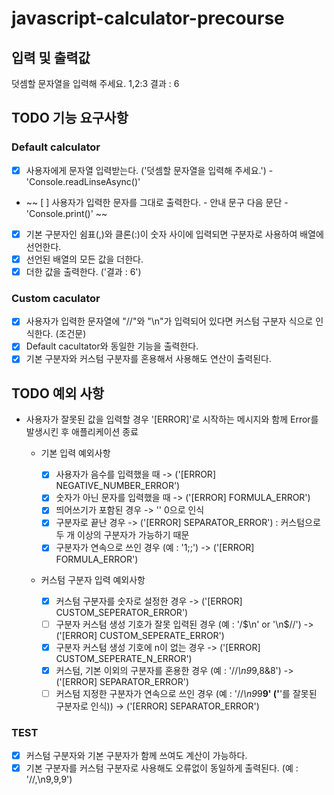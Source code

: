 # javascript-calculator-precourse

## 입력 및 출력값

덧셈할 문자열을 입력해 주세요.
1,2:3
결과 : 6

## TODO 기능 요구사항

### Default calculator

- [x] 사용자에게 문자열 입력받는다. ('덧셈할 문자열을 입력해 주세요.') - 'Console.readLinseAsync()'
- ~~ [ ] 사용자가 입력한 문자를 그대로 출력한다. - 안내 문구 다음 문단 - 'Console.print()' ~~
- [x] 기본 구분자인 쉼표(,)와 클론(:)이 숫자 사이에 입력되면 구분자로 사용하여 배열에 선언한다.
- [x] 선언된 배열의 모든 값을 더한다.
- [x] 더한 값을 출력한다. ('결과 : 6')

### Custom caculator

- [x] 사용자가 입력한 문자열에 "//"와 "\n"가 입력되어 있다면 커스텀 구분자 식으로 인식한다. (조건문)
- [x] Default cacultator와 동일한 기능을 출력한다.
- [x] 기본 구분자와 커스텀 구분자를 혼용해서 사용해도 연산이 출력된다.

## TODO 예외 사항

- 사용자가 잘못된 값을 입력할 경우 '[ERROR]'로 시작하는 메시지와 함께 Error를 발생시킨 후 애플리케이션 종료

  - 기본 입력 예외사항

    - [x] 사용자가 음수를 입력했을 때 -> ('[ERROR] NEGATIVE_NUMBER_ERROR')
    - [x] 숫자가 아닌 문자를 입력했을 때 -> ('[ERROR] FORMULA_ERROR')
    - [x] 띄어쓰기가 포함된 경우 -> '' 0으로 인식
    - [x] 구분자로 끝난 경우 -> ('[ERROR] SEPARATOR_ERROR') : 커스텀으로 두 개 이상의 구분자가 가능하기 때문
    - [x] 구분자가 연속으로 쓰인 경우 (예 : '1;;') -> ('[ERROR] FORMULA_ERROR')

  - 커스텀 구분자 입력 예외사항

    - [x] 커스텀 구분자를 숫자로 설정한 경우 -> ('[ERROR] CUSTOM_SEPERATOR_ERROR')
    - [ ] 구분자 커스텀 생성 기호가 잘못 입력된 경우 (예 : '/$\n' or '\n$//') -> ('[ERROR] CUSTOM_SEPERATE_ERROR')
    - [x] 구분자 커스텀 생성 기호에 n이 없는 경우 -> ('[ERROR] CUSTOM_SEPERATE_N_ERROR')
    - [x] 커스텀, 기본 이외의 구분자를 혼용한 경우 (예 : '//*\n9*9,8&8') -> ('[ERROR] SEPARATOR_ERROR')
    - [ ] 커스텀 지정한 구분자가 연속으로 쓰인 경우 (예 : '//*\n9*9**9' ('**'를 잘못된 구분자로 인식)) -> ('[ERROR] SEPARATOR_ERROR')

### TEST

- [x] 커스텀 구분자와 기본 구분자가 함께 쓰여도 계산이 가능하다.
- [x] 기본 구분자를 커스텀 구분자로 사용해도 오류없이 동일하게 출력된다. (예 : '//,\n9,9,9')
